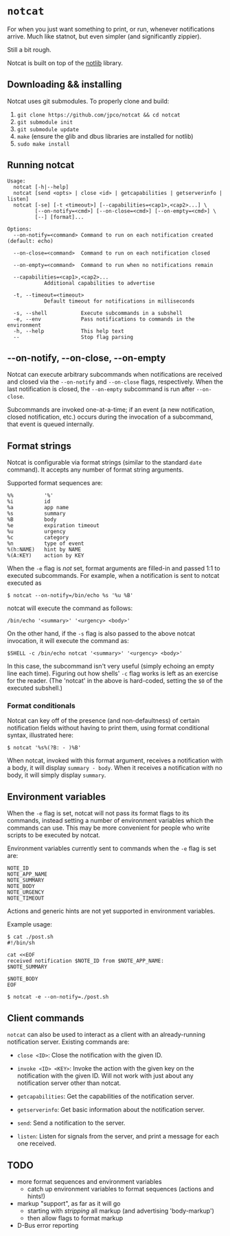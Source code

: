 # `notcat`

For when you just want something to print, or run, whenever notifications arrive.  Much like statnot, but even simpler (and significantly zippier).

Still a bit rough.

Notcat is built on top of the [notlib](https://github.com/jpco/notlib) library.


## Downloading && installing

Notcat uses git submodules.  To properly clone and build:

1. `git clone https://github.com/jpco/notcat && cd notcat`
2. `git submodule init`
3. `git submodule update`
4. `make` (ensure the glib and dbus libraries are installed for notlib)
5. `sudo make install`


## Running notcat

```
Usage:
  notcat [-h|--help]
  notcat [send <opts> | close <id> | getcapabilities | getserverinfo | listen]
  notcat [-se] [-t <timeout>] [--capabilities=<cap1>,<cap2>...] \
         [--on-notify=<cmd>] [--on-close=<cmd>] [--on-empty=<cmd>] \
         [--] [format]...

Options:
  --on-notify=<command> Command to run on each notification created (default: echo)

  --on-close=<command>  Command to run on each notification closed

  --on-empty=<command>  Command to run when no notifications remain

  --capabilities=<cap1>,<cap2>...
            Additional capabilities to advertise

  -t, --timeout=<timeout>
            Default timeout for notifications in milliseconds

  -s, --shell           Execute subcommands in a subshell
  -e, --env             Pass notifications to commands in the environment
  -h, --help            This help text
  --                    Stop flag parsing
```

## --on-notify, --on-close, --on-empty

Notcat can execute arbitrary subcommands when notifications are received and closed via the `--on-notify` and `--on-close` flags, respectively.  When the last notification is closed, the `--on-empty` subcommand is run after `--on-close`.

Subcommands are invoked one-at-a-time; if an event (a new notification, closed notification, etc.) occurs during the invocation of a subcommand, that event is queued internally.

## Format strings

Notcat is configurable via format strings (similar to the standard `date` command).  It accepts any number of format string arguments.

Supported format sequences are:

```
%%          '%'
%i          id
%a          app name
%s          summary
%B          body
%e          expiration timeout
%u          urgency
%c          category
%n          type of event
%(h:NAME)   hint by NAME
%(A:KEY)    action by KEY
```

When the `-e` flag is *not* set, format arguments are filled-in and passed 1:1 to executed subcommands.  For example, when a notification is sent to notcat executed as

```
$ notcat --on-notify=/bin/echo %s '%u %B'
```

notcat will execute the command as follows:

```
/bin/echo '<summary>' '<urgency> <body>'
```

On the other hand, if the `-s` flag is also passed to the above notcat invocation, it will execute the command as:

```
$SHELL -c /bin/echo notcat '<summary>' '<urgency> <body>'
```

In this case, the subcommand isn't very useful (simply echoing an empty line each time).  Figuring out how shells' `-c` flag works is left as an exercise for the reader. (The 'notcat' in the above is hard-coded, setting the `$0` of the executed subshell.)


### Format conditionals

Notcat can key off of the presence (and non-defaultness) of certain notification fields without having to print them, using format conditional syntax, illustrated here:

```
$ notcat '%s%(?B: - )%B'
```

When notcat, invoked with this format argument, receives a notification with a body, it will display `summary - body`.  When it receives a notification with no body, it will simply display `summary`.


## Environment variables

When the `-e` flag is set, notcat will not pass its format flags to its commands, instead setting a number of environment variables which the commands can use.  This may be more convenient for people who write scripts to be executed by notcat.

Environment variables currently sent to commands  when the `-e` flag is set are:

```
NOTE_ID
NOTE_APP_NAME
NOTE_SUMMARY
NOTE_BODY
NOTE_URGENCY
NOTE_TIMEOUT
```

Actions and generic hints are not yet supported in environment variables.

Example usage:

```
$ cat ./post.sh
#!/bin/sh

cat <<EOF
received notification $NOTE_ID from $NOTE_APP_NAME:
$NOTE_SUMMARY

$NOTE_BODY
EOF

$ notcat -e --on-notify=./post.sh
```


## Client commands

`notcat` can also be used to interact as a client with an already-running notification server.  Existing commands are:

 - `close <ID>`: Close the notification with the given ID.

 - `invoke <ID> <KEY>`: Invoke the action with the given key on the notification with the given ID.  Will not work with just about any notification server other than notcat.

 - `getcapabilities`: Get the capabilities of the notification server.

 - `getserverinfo`: Get basic information about the notification server.

 - `send`: Send a notification to the server.

 - `listen`: Listen for signals from the server, and print a message for each one received.


## TODO

 - more format sequences and environment variables
    - catch up environment variables to format sequences (actions and hints!)
 - markup "support", as far as it will go
    - starting with *stripping* all markup (and advertising 'body-markup')
    - then allow flags to format markup
 - D-Bus error reporting
